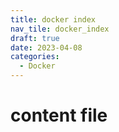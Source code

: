 ```yaml
---
title: docker index
nav_tile: docker_index
draft: true 
date: 2023-04-08
categories:
  - Docker
---
```


# content file